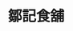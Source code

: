 ---
title: "鄒記食舖"
description: "鄒記食舖"
layout: shop
keywords:
  - 美食競賽
  - 台灣美食
  - 美食精選
datePublished: "2025-06-30"
dateModified: "2025-07-07"
city: "台北市"
district: "松山區"
address: "台北市松山區復興北路313巷43號"
phone: "0225465980"
geo: "25.059036706848254, 121.54693058077201"
google_map: "https://maps.app.goo.gl/w7pW6acHTFGeTnE9A"
footinder: "https://footinder.com.tw/%E5%8F%B0%E5%8C%97%E5%B8%82%E6%9D%BE%E5%B1%B1%E5%8D%80/133658/"
official: "https://www.instagram.com/zoujicuisine"
award:
  - name: "500盤"
    year: "2024"
    entries:
      - dishes:
          - "花雕黃豆醬燒元蹄"
          - "剁椒豬腳"
          - "煙燻圓鱈"
          - "花椒神仙雞"
          - "烏參燴花膠東坡肉"
          - "牛奶紅棗銀耳湯"
          - "薺菜春捲"
          - "麻辣牛舌"

---